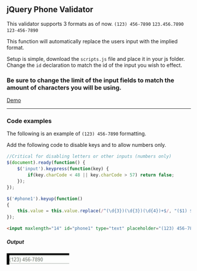 ## jQuery Phone Validator

This validator supports 3 formats as of now. 
`(123) 456-7890`
`123.456.7890`
`123-456-7890`

This function will automatically replace the users input with the implied format.

Setup is simple, download the `scripts.js` file and place it in your js folder.
Change the `id` declaration to match the id of the input you wish to effect.

### Be sure to change the limit of the input fields to match the amount of characters you will be using.

[Demo](https://thesandybridge.github.io/jQuery-Phone-Validation/)

---

### Code examples

The following is an example of `(123) 456-7890` formatting.

Add the following code to disable keys and to allow numbers only.
```javascript
//Critical for disabling letters or other inputs (numbers only)
$(document).ready(function() {
    $('input').keypress(function(key) {
        if(key.charCode < 48 || key.charCode > 57) return false;
    });   
});
```

```javascript
$('#phone1').keyup(function()
{
    this.value = this.value.replace(/^(\d{3})(\d{3})(\d{4})+$/, "($1) $2-$3");
});
```

```html
<input maxlength="14" id="phone1" type="text" placeholder="(123) 456-7890" required> 
```
##### Output

![](assets/chrome-capture.gif)
